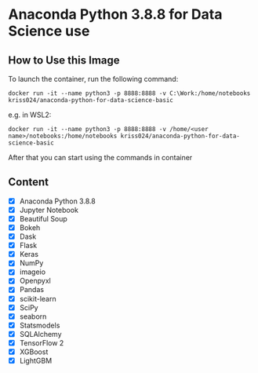 # Anaconda Python 3.8.8 for Data Science use

## How to Use this Image
To launch the container, run the following command:
```
docker run -it --name python3 -p 8888:8888 -v C:\Work:/home/notebooks kriss024/anaconda-python-for-data-science-basic
```
e.g. in WSL2:
```
docker run -it --name python3 -p 8888:8888 -v /home/<user name>/notebooks:/home/notebooks kriss024/anaconda-python-for-data-science-basic
```

After that you can start using the commands in container

## Content
- [x] Anaconda Python 3.8.8
- [x] Jupyter Notebook
- [x] Beautiful Soup
- [x] Bokeh
- [x] Dask
- [x] Flask
- [x] Keras
- [x] NumPy
- [x] imageio
- [x] Openpyxl
- [x] Pandas
- [x] scikit-learn
- [x] SciPy
- [x] seaborn
- [x] Statsmodels
- [x] SQLAlchemy
- [x] TensorFlow 2
- [x] XGBoost
- [x] LightGBM
